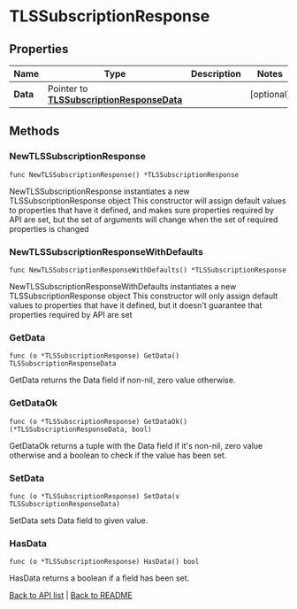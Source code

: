 # TLSSubscriptionResponse

## Properties

Name | Type | Description | Notes
------------ | ------------- | ------------- | -------------
**Data** | Pointer to [**TLSSubscriptionResponseData**](TlsSubscriptionResponseData.md) |  | [optional] 

## Methods

### NewTLSSubscriptionResponse

`func NewTLSSubscriptionResponse() *TLSSubscriptionResponse`

NewTLSSubscriptionResponse instantiates a new TLSSubscriptionResponse object
This constructor will assign default values to properties that have it defined,
and makes sure properties required by API are set, but the set of arguments
will change when the set of required properties is changed

### NewTLSSubscriptionResponseWithDefaults

`func NewTLSSubscriptionResponseWithDefaults() *TLSSubscriptionResponse`

NewTLSSubscriptionResponseWithDefaults instantiates a new TLSSubscriptionResponse object
This constructor will only assign default values to properties that have it defined,
but it doesn't guarantee that properties required by API are set

### GetData

`func (o *TLSSubscriptionResponse) GetData() TLSSubscriptionResponseData`

GetData returns the Data field if non-nil, zero value otherwise.

### GetDataOk

`func (o *TLSSubscriptionResponse) GetDataOk() (*TLSSubscriptionResponseData, bool)`

GetDataOk returns a tuple with the Data field if it's non-nil, zero value otherwise
and a boolean to check if the value has been set.

### SetData

`func (o *TLSSubscriptionResponse) SetData(v TLSSubscriptionResponseData)`

SetData sets Data field to given value.

### HasData

`func (o *TLSSubscriptionResponse) HasData() bool`

HasData returns a boolean if a field has been set.


[Back to API list](../README.md#documentation-for-api-endpoints) | [Back to README](../README.md)
